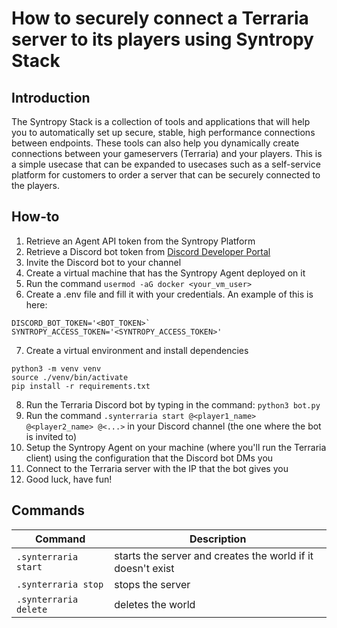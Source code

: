 # How to securely connect a Terraria server to its players using Syntropy Stack

## Introduction

The Syntropy Stack is a collection of tools and applications that will help you to automatically set up secure, stable, high performance connections between endpoints. These tools can also help you dynamically create connections between your gameservers (Terraria) and your players. This is a simple usecase that can be expanded to usecases such as a self-service platform for customers to order a server that can be securely connected to the players.

## How-to

1. Retrieve an Agent API token from the Syntropy Platform
2. Retrieve a Discord bot token from [Discord Developer Portal](https://discord.com/developers)
3. Invite the Discord bot to your channel
4. Create a virtual machine that has the Syntropy Agent deployed on it
5. Run the command `usermod -aG docker <your_vm_user>`
6. Create a .env file and fill it with your credentials. An example of this is here:
```
DISCORD_BOT_TOKEN='<BOT_TOKEN>`
SYNTROPY_ACCESS_TOKEN='<SYNTROPY_ACCESS_TOKEN>'
```
7. Create a virtual environment and install dependencies
```
python3 -m venv venv
source ./venv/bin/activate
pip install -r requirements.txt
```
8. Run the Terraria Discord bot by typing in the command: `python3 bot.py`
9. Run the command `.synterraria start @<player1_name> @<player2_name> @<...>` in your Discord channel (the one where the bot is invited to)
10. Setup the Syntropy Agent on your machine (where you'll run the Terraria client) using the configuration that the Discord bot DMs you
11. Connect to the Terraria server with the IP that the bot gives you
12. Good luck, have fun!

## Commands
Command | Description
-------------------- | --------------------
`.synterraria start` | starts the server and creates the world if it doesn't exist
`.synterraria stop`  | stops the server
`.synterraria delete` | deletes the world
